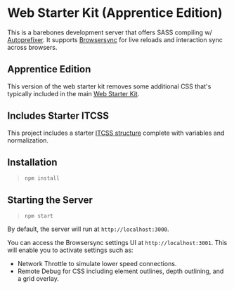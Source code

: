 # Web Starter Kit (Apprentice Edition)

This is a barebones development server that offers SASS compiling w/ [Autoprefixer](https://github.com/postcss/autoprefixer). It supports [Browsersync](https://browsersync.io) for live reloads and interaction sync across browsers.

## Apprentice Edition

This version of the web starter kit removes some additional CSS that's typically included in the main [Web Starter Kit](https://github.com/8thlight/web-starter-kit).

## Includes Starter ITCSS

This project includes a starter [ITCSS structure](https://github.com/8thlight/design-styleguide#scss) complete with variables and normalization.

## Installation

> `npm install`

## Starting the Server

> `npm start`

By default, the server will run at `http://localhost:3000`.

You can access the Browsersync settings UI at `http://localhost:3001`. This will enable you to activate settings such as:

- Network Throttle to simulate lower speed connections.
- Remote Debug for CSS including element outlines, depth outlining, and a grid overlay.


